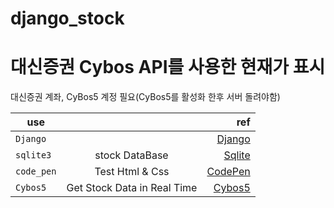 # django_stock
대신증권 Cybos API를 사용한 현재가 표시
=======================================
대신증권 계좌, CyBos5 계정 필요(CyBos5를 활성화 한후 서버 돌려야함)

 

use |  | ref
---|:---:|---:
`Django` |  | [Django](https://www.djangoproject.com/)
`sqlite3` | stock DataBase | [Sqlite](https://www.sqlite.org/index.html)
`code_pen` | Test Html & Css |[CodePen](https://codepen.io/)
`Cybos5` | Get Stock Data in Real Time | [Cybos5](https://money2.daishin.com/E5/WTS/Customer/GuideTrading/DW_Cybos5.aspx?p=4545&v=3383&m=1098)





